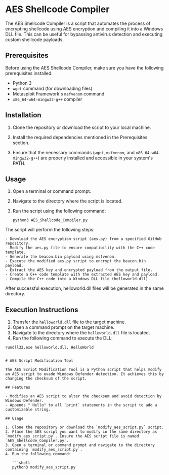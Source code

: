 # AES Shellcode Compiler

The AES Shellcode Compiler is a script that automates the process of encrypting shellcode using AES encryption and compiling it into a Windows DLL file. This can be useful for bypassing antivirus detection and executing custom shellcode payloads.

## Prerequisites

Before using the AES Shellcode Compiler, make sure you have the following prerequisites installed:

- Python 3
- `wget` command (for downloading files)
- Metasploit Framework's `msfvenom` command
- `x86_64-w64-mingw32-g++` compiler

## Installation

1. Clone the repository or download the script to your local machine.

2. Install the required dependencies mentioned in the Prerequisites section.

3. Ensure that the necessary commands (`wget`, `msfvenom`, and `x86_64-w64-mingw32-g++`) are properly installed and accessible in your system's PATH.

## Usage

1. Open a terminal or command prompt.

2. Navigate to the directory where the script is located.

3. Run the script using the following command:

   ```shell
   python3 AES_Shellcode_Compiler.py

The script will perform the following steps:

    - Download the AES encryption script (aes.py) from a specified GitHub repository.
    - Modify the aes.py file to ensure compatibility with the C++ code template.
    - Generate the beacon.bin payload using msfvenom.
    - Execute the modified aes.py script to encrypt the beacon.bin payload.
    - Extract the AES key and encrypted payload from the output file.
    - Create a C++ code template with the extracted AES key and payload.
    - Compile the C++ code into a Windows DLL file (helloworld.dll).

After successful execution, helloworld.dll files will be generated in the same directory.


## Execution Instructions

1. Transfer the `helloworld.dll` file to the target machine.
2. Open a command prompt on the target machine.
3. Navigate to the directory where the `helloworld.dll` file is located.
4. Run the following command to execute the DLL:

```shell
rundll32.exe helloworld.dll, HelloWorld


# AES Script Modification Tool

The AES Script Modification Tool is a Python script that helps modify an AES script to evade Windows Defender detection. It achieves this by changing the checksum of the script.

## Features

- Modifies an AES script to alter the checksum and avoid detection by Windows Defender.
- Appends " Hello" to all `print` statements in the script to add a customizable string.

## Usage

1. Clone the repository or download the `modify_aes_script.py` script.
2. Place the AES script you want to modify in the same directory as `modify_aes_script.py`. Ensure the AES script file is named `AES_Shellcode_Compiler.py`.
3. Open a terminal or command prompt and navigate to the directory containing `modify_aes_script.py`.
4. Run the following command:

   ```shell
   python3 modify_aes_script.py
